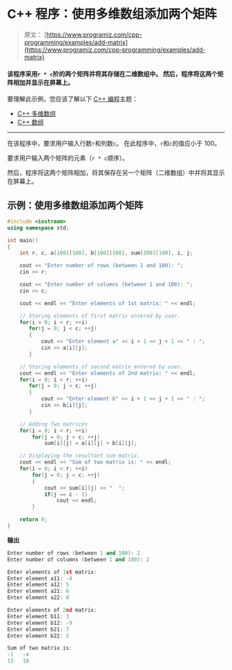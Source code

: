 # C++ 程序：使用多维数组添加两个矩阵

> 原文： [https://www.programiz.com/cpp-programming/examples/add-matrix](https://www.programiz.com/cpp-programming/examples/add-matrix)

#### 该程序采用`r * c`阶的两个矩阵并将其存储在二维数组中。 然后，程序将这两个矩阵相加并显示在屏幕上。

要理解此示例，您应该了解以下 [C++ 编程](/cpp-programming "C++ tutorial")主题：

*   [C++ 多维数组](/cpp-programming/multidimensional-arrays)
*   [C++ 数组](/cpp-programming/arrays)

* * *

在该程序中，要求用户输入行数`r`和列数`c`。 在此程序中，`r`和`c`的值应小于 100。

要求用户输入两个矩阵的元素（`r * c`顺序）。

然后，程序将这两个矩阵相加，将其保存在另一个矩阵（二维数组）中并将其显示在屏幕上。

## 示例：使用多维数组添加两个矩阵

```cpp
#include <iostream>
using namespace std;

int main()
{
    int r, c, a[100][100], b[100][100], sum[100][100], i, j;

    cout << "Enter number of rows (between 1 and 100): ";
    cin >> r;

    cout << "Enter number of columns (between 1 and 100): ";
    cin >> c;

    cout << endl << "Enter elements of 1st matrix: " << endl;

    // Storing elements of first matrix entered by user.
    for(i = 0; i < r; ++i)
       for(j = 0; j < c; ++j)
       {
           cout << "Enter element a" << i + 1 << j + 1 << " : ";
           cin >> a[i][j];
       }

    // Storing elements of second matrix entered by user.
    cout << endl << "Enter elements of 2nd matrix: " << endl;
    for(i = 0; i < r; ++i)
       for(j = 0; j < c; ++j)
       {
           cout << "Enter element b" << i + 1 << j + 1 << " : ";
           cin >> b[i][j];
       }

    // Adding Two matrices
    for(i = 0; i < r; ++i)
        for(j = 0; j < c; ++j)
            sum[i][j] = a[i][j] + b[i][j];

    // Displaying the resultant sum matrix.
    cout << endl << "Sum of two matrix is: " << endl;
    for(i = 0; i < r; ++i)
        for(j = 0; j < c; ++j)
        {
            cout << sum[i][j] << "  ";
            if(j == c - 1)
                cout << endl;
        }

    return 0;
} 
```

**输出**

```cpp
Enter number of rows (between 1 and 100): 2
Enter number of columns (between 1 and 100): 2

Enter elements of 1st matrix:
Enter element a11: -4
Enter element a12: 5
Enter element a21: 6
Enter element a22: 8

Enter elements of 2nd matrix:
Enter element b11: 3
Enter element b12: -9
Enter element b21: 7
Enter element b22: 2

Sum of two matrix is:
-1   -4
13   10 
```